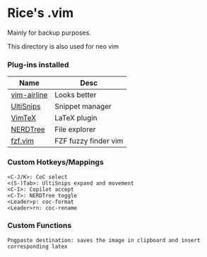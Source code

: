 # Rice's .vim #
Mainly for backup purposes.

This directory is also used for neo vim

### Plug-ins installed ###
| Name                                                                 | Desc             |
|-----------------------------------------------------------------|------------------|
| [vim-airline](https://github.com/vim-airline/vim-airline)       | Looks better |
| [UltiSnips](https://github.com/sirver/ultisnips)                | Snippet manager  |
| [VimTeX](https://github.com/lervag/vimtex)                      | LaTeX plugin     |
| [NERDTree](https://github.com/preservim/nerdtree)               | File explorer    |
| [fzf.vim](https://github.com/junegunn/fzf.vim)                  | FZF fuzzy finder vim|

### Custom Hotkeys/Mappings ###
```text
<C-J/K>: CoC select
<(S-)Tab>: UltiSnips expand and movement
<C-I>: Copilot accept
<C-T>: NERDTree toggle
<Leader>p: coc-format
<Leader>rn: coc-rename
```

### Custom Functions ###
```text
Pngpaste destination: saves the image in clipboard and insert corresponding latex
```
